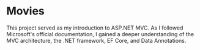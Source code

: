 # Movies

This project served as my introduction to ASP.NET MVC. As I followed Microsoft's official documentation, I gained a deeper understanding of the MVC architecture, the .NET framework, EF Core, and Data Annotations.
